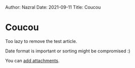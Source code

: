 Author: Nazral
Date: 2021-09-11
Title: Coucou

# Coucou

Too lazy to remove the test article.

Date format is important or sorting might be compromised :) 

You can [add attachments](./test-data.csv).
